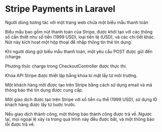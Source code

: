 # Stripe Payments in Laravel

Người dùng tương tác với một trang web chứa một biểu mẫu thanh toán

Biểu mẫu bao gồm nút thanh toán của Stripe, được khởi tạo với các thông số cần thiết như số tiền (1999 USD), loại tiền tệ (USD), và các chi tiết khác. Nút này kích hoạt một hộp thoại để nhập thông tin thẻ tín dụng.

Khi người dùng gửi biểu mẫu thanh toán, một yêu cầu POST được gửi đến /charge.

Phương thức charge trong CheckoutController được thực thi.

Khóa API Stripe được thiết lập bằng khóa bí mật lấy từ môi trường.

Một khách hàng mới được tạo trên Stripe bằng cách sử dụng email và mã thông báo thẻ tín dụng được cung cấp.

Một giao dịch được tạo trên Stripe với số tiền cụ thể (1999 USD), sử dụng ID khách hàng được lấy từ bước trước.

Nếu giao dịch thành công, một thông báo thành công được trả về. Ngược lại, mọi ngoại lệ xảy ra trong quá trình này đều được bắt, và một thông báo lỗi được trả về.